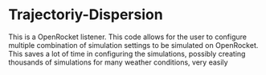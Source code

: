# Trajectoriy-Dispersion
 This is a OpenRocket listener. This code allows for the user to configure multiple combination of simulation settings to be simulated on OpenRocket. This saves a lot of time in configuring the simulations, possibly creating thousands of simulations for many weather conditions, very easily
